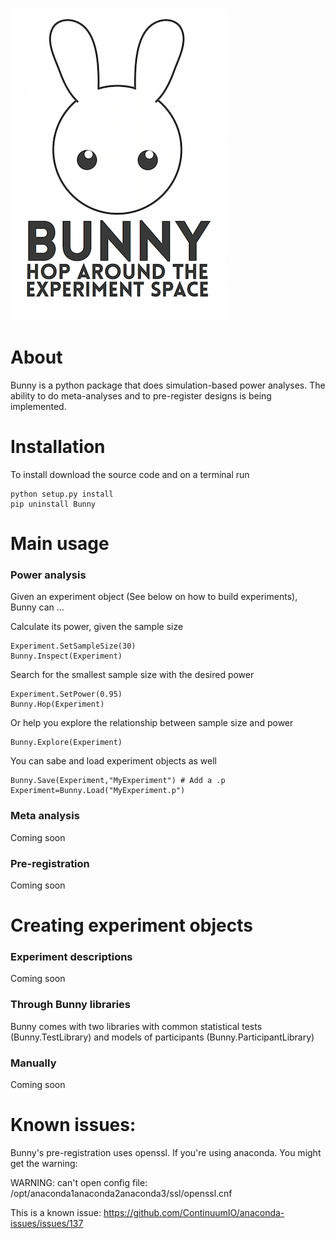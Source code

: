 ![Bunny](Logos/BunnyLogo.png)

# About

Bunny is a python package that does simulation-based power analyses. The ability to do meta-analyses and to pre-register designs is being implemented.

# Installation

To install download the source code and on a terminal run

	python setup.py install
	pip uninstall Bunny

# Main usage

### Power analysis

Given an experiment object (See below on how to build experiments), Bunny can ...

Calculate its power, given the sample size

	Experiment.SetSampleSize(30)
	Bunny.Inspect(Experiment)

Search for the smallest sample size with the desired power

	Experiment.SetPower(0.95)
	Bunny.Hop(Experiment)

Or help you explore the relationship between sample size and power

	Bunny.Explore(Experiment)

You can sabe and load experiment objects as well

	Bunny.Save(Experiment,"MyExperiment") # Add a .p
	Experiment=Bunny.Load("MyExperiment.p")

### Meta analysis

Coming soon

### Pre-registration

Coming soon

# Creating experiment objects

### Experiment descriptions

Coming soon

### Through Bunny libraries

Bunny comes with two libraries with common statistical tests (Bunny.TestLibrary) and models of participants (Bunny.ParticipantLibrary)

### Manually

Coming soon

# Known issues:

Bunny's pre-registration uses openssl. If you're using anaconda. You might get the warning:

WARNING: can't open config file: /opt/anaconda1anaconda2anaconda3/ssl/openssl.cnf

This is a known issue: https://github.com/ContinuumIO/anaconda-issues/issues/137
